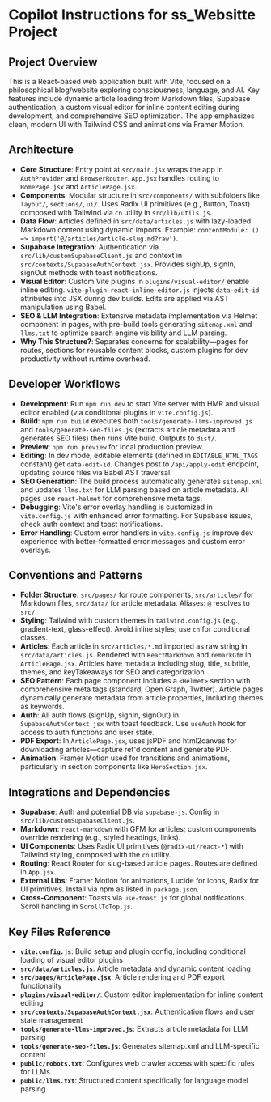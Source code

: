 # Copilot Instructions for ss_Websitte Project

## Project Overview
This is a React-based web application built with Vite, focused on a philosophical blog/website exploring consciousness, language, and AI. Key features include dynamic article loading from Markdown files, Supabase authentication, a custom visual editor for inline content editing during development, and comprehensive SEO optimization. The app emphasizes clean, modern UI with Tailwind CSS and animations via Framer Motion.

## Architecture
- **Core Structure**: Entry point at `src/main.jsx` wraps the app in `AuthProvider` and `BrowserRouter`. `App.jsx` handles routing to `HomePage.jsx` and `ArticlePage.jsx`.
- **Components**: Modular structure in `src/components/` with subfolders like `layout/`, `sections/`, `ui/`. Uses Radix UI primitives (e.g., Button, Toast) composed with Tailwind via `cn` utility in `src/lib/utils.js`.
- **Data Flow**: Articles defined in `src/data/articles.js` with lazy-loaded Markdown content using dynamic imports. Example: `contentModule: () => import('@/articles/article-slug.md?raw')`.
- **Supabase Integration**: Authentication via `src/lib/customSupabaseClient.js` and context in `src/contexts/SupabaseAuthContext.jsx`. Provides signUp, signIn, signOut methods with toast notifications.
- **Visual Editor**: Custom Vite plugins in `plugins/visual-editor/` enable inline editing. `vite-plugin-react-inline-editor.js` injects `data-edit-id` attributes into JSX during dev builds. Edits are applied via AST manipulation using Babel.
- **SEO & LLM Integration**: Extensive metadata implementation via Helmet component in pages, with pre-build tools generating `sitemap.xml` and `llms.txt` to optimize search engine visibility and LLM parsing.
- **Why This Structure?**: Separates concerns for scalability—pages for routes, sections for reusable content blocks, custom plugins for dev productivity without runtime overhead.

## Developer Workflows
- **Development**: Run `npm run dev` to start Vite server with HMR and visual editor enabled (via conditional plugins in `vite.config.js`).
- **Build**: `npm run build` executes both `tools/generate-llms-improved.js` and `tools/generate-seo-files.js` (extracts article metadata and generates SEO files) then runs Vite build. Outputs to `dist/`.
- **Preview**: `npm run preview` for local production preview.
- **Editing**: In dev mode, editable elements (defined in `EDITABLE_HTML_TAGS` constant) get `data-edit-id`. Changes post to `/api/apply-edit` endpoint, updating source files via Babel AST traversal.
- **SEO Generation**: The build process automatically generates `sitemap.xml` and updates `llms.txt` for LLM parsing based on article metadata. All pages use `react-helmet` for comprehensive meta tags.
- **Debugging**: Vite's error overlay handling is customized in `vite.config.js` with enhanced error formatting. For Supabase issues, check auth context and toast notifications.
- **Error Handling**: Custom error handlers in `vite.config.js` improve dev experience with better-formatted error messages and custom error overlays.

## Conventions and Patterns
- **Folder Structure**: `src/pages/` for route components, `src/articles/` for Markdown files, `src/data/` for article metadata. Aliases: `@` resolves to `src/`.
- **Styling**: Tailwind with custom themes in `tailwind.config.js` (e.g., gradient-text, glass-effect). Avoid inline styles; use `cn` for conditional classes.
- **Articles**: Each article in `src/articles/*.md` imported as raw string in `src/data/articles.js`. Rendered with `ReactMarkdown` and `remarkGfm` in `ArticlePage.jsx`. Articles have metadata including slug, title, subtitle, themes, and keyTakeaways for SEO and categorization.
- **SEO Pattern**: Each page component includes a `<Helmet>` section with comprehensive meta tags (standard, Open Graph, Twitter). Article pages dynamically generate metadata from article properties, including themes as keywords.
- **Auth**: All auth flows (signUp, signIn, signOut) in `SupabaseAuthContext.jsx` with toast feedback. Use `useAuth` hook for access to auth functions and user state.
- **PDF Export**: In `ArticlePage.jsx`, uses jsPDF and html2canvas for downloading articles—capture ref'd content and generate PDF.
- **Animation**: Framer Motion used for transitions and animations, particularly in section components like `HeroSection.jsx`.

## Integrations and Dependencies
- **Supabase**: Auth and potential DB via `supabase-js`. Config in `src/lib/customSupabaseClient.js`.
- **Markdown**: `react-markdown` with GFM for articles; custom components override rendering (e.g., styled headings, links).
- **UI Components**: Uses Radix UI primitives (`@radix-ui/react-*`) with Tailwind styling, composed with the `cn` utility.
- **Routing**: React Router for slug-based article pages. Routes are defined in `App.jsx`.
- **External Libs**: Framer Motion for animations, Lucide for icons, Radix for UI primitives. Install via npm as listed in `package.json`.
- **Cross-Component**: Toasts via `use-toast.js` for global notifications. Scroll handling in `ScrollToTop.js`.

## Key Files Reference
- **`vite.config.js`**: Build setup and plugin config, including conditional loading of visual editor plugins
- **`src/data/articles.js`**: Article metadata and dynamic content loading
- **`src/pages/ArticlePage.jsx`**: Article rendering and PDF export functionality
- **`plugins/visual-editor/`**: Custom editor implementation for inline content editing
- **`src/contexts/SupabaseAuthContext.jsx`**: Authentication flows and user state management
- **`tools/generate-llms-improved.js`**: Extracts article metadata for LLM parsing
- **`tools/generate-seo-files.js`**: Generates sitemap.xml and LLM-specific content
- **`public/robots.txt`**: Configures web crawler access with specific rules for LLMs
- **`public/llms.txt`**: Structured content specifically for language model parsing

